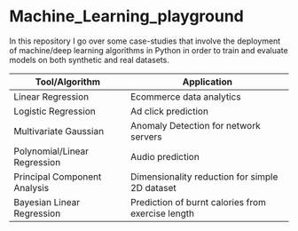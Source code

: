 # Machine_Learning_playground
In this repository I go over some case-studies that involve the deployment of machine/deep learning algorithms in Python in order to train and evaluate models on both synthetic and real datasets. 



| Tool/Algorithm | Application  |
| -------------        | -------------
| Linear Regression    | Ecommerce data analytics|
| Logistic Regression  | Ad click prediction |    
| Multivariate Gaussian | Anomaly Detection for network servers |
| Polynomial/Linear Regression | Audio prediction |
| Principal Component Analysis | Dimensionality reduction for simple 2D dataset |
| Bayesian Linear Regression | Prediction of burnt calories from exercise length | 
